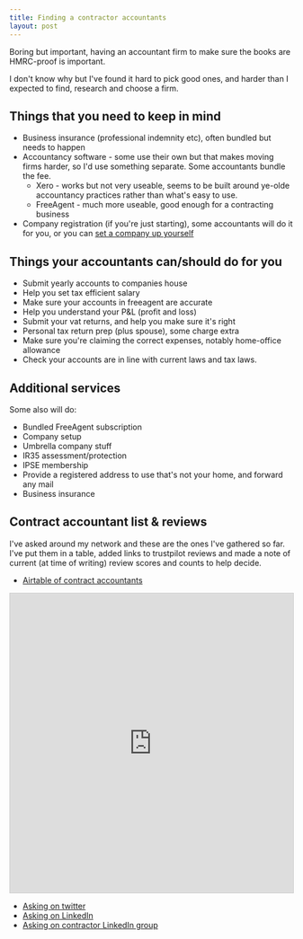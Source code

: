 ```yaml
---
title: Finding a contractor accountants
layout: post
---
```


Boring but important, having an accountant firm to make sure the books are HMRC-proof is important.

I don't know why but I've found it hard to pick good ones, and harder than I expected to find, research and choose a firm.

## Things that you need to keep in mind

* Business insurance (professional indemnity etc), often bundled but needs to happen
* Accountancy software - some use their own but that makes moving firms harder, so I'd use something separate. Some accountants bundle the fee.
  * Xero - works but not very useable, seems to be built around ye-olde accountancy practices rather than what's easy to use.
  * FreeAgent - much more useable, good enough for a contracting business
* Company registration (if you're just starting), some accountants will do it for you, or you can [set a company up yourself](https://www.gov.uk/topic/company-registration-filing/starting-company)

## Things your accountants can/should do for you

* Submit yearly accounts to companies house
* Help you set tax efficient salary
* Make sure your accounts in freeagent are accurate
* Help you understand your P&L (profit and loss)
* Submit your vat returns, and help you make sure it's right
* Personal tax return prep (plus spouse), some charge extra
* Make sure you're claiming the correct expenses, notably home-office allowance
* Check your accounts are in line with current laws and tax laws.


## Additional services

Some also will do:

* Bundled FreeAgent subscription 
* Company setup
* Umbrella company stuff
* IR35 assessment/protection
* IPSE membership
* Provide a registered address to use that's not your home, and forward any mail
* Business insurance

## Contract accountant list & reviews

I've asked around my network and these are the ones I've gathered so far. I've put them in a table, added links to trustpilot reviews and made a note of current (at time of writing) review scores and counts to help decide.

* [Airtable of contract accountants](https://airtable.com/shrRhSa7ZFHt1o6Bx)


<iframe class="airtable-embed" src="https://airtable.com/embed/shrRhSa7ZFHt1o6Bx?backgroundColor=cyan" frameborder="0" onmousewheel="" width="100%" height="533" style="background: transparent; border: 1px solid #ccc;"></iframe>

* [Asking on twitter](https://twitter.com/tim_abell/status/1591194541797040128)
* [Asking on LinkedIn](https://www.linkedin.com/posts/timabell_any-suggestions-for-a-better-accountancy-activity-6851550397241290752-JRBl/)
* [Asking on contractor LinkedIn group](https://www.linkedin.com/feed/update/urn:li:activity:6985724333893591042/)
